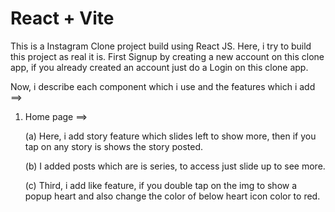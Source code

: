 # React + Vite

This is a Instagram Clone project build using React JS.
Here, i try to build this project as real it is.
First Signup by creating a new account on this clone app, if you already created an account just do a Login on this clone app.

Now, i describe each component which i use and the features which i add ==>
1. Home page ==> 

    (a) Here, i add story feature which slides left to show more, then if you tap on any story is shows the story posted.

    (b) I added posts which are is series, to access just slide up to see more.

    (c) Third, i add like feature, if you double tap on the img to show a popup heart and also change the color of below heart icon color to red.
